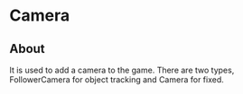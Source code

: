 # Camera
## About
It is used to add a camera to the game. There are two types, FollowerCamera for object tracking and Camera for fixed.